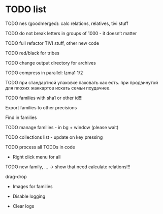 # TODO list

TODO nes (goodmerged): calc relations, relatives, tivi stuff

TODO do not break letters in groups of 1000 - it doesn’t matter

TODO full refactor TIVI stuff, other new code

TODO red/black for tribes

TODO change output directory for archives

TODO compress in parallel: lzma1 1/2

TODO при стандартной упаковке паковать как есть. при продвинутой для плохих жаккартов искать семьи поудачнее.

TODO families with sha1 or other id!!!

Export families to other precisions

Find in families

TODO manage families - in bg + window (please wait)

TODO collections list - update on key pressing

TODO process all TODOs in code

* Right click menu for all

TODO new family, ... -> show that need calculate relations!!!

  drag-drop
  
  * Images for families

* Disable logging
* Clear logs